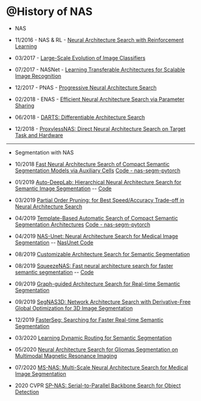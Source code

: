 
@History of NAS
===============
- NAS 

- 11/2016 - NAS & RL - [Neural Architecture Search with Reinforcement Learning](https://arxiv.org/abs/1611.01578)
- 03/2017 - [Large-Scale Evolution of Image Classifiers](https://arxiv.org/pdf/1703.01041.pdf)
- 07/2017 -  NASNet - [Learning Transferable Architectures for Scalable Image Recognition](https://arxiv.org/abs/1707.07012)
- 12/2017 - PNAS - [Progressive Neural Architecture Search](https://arxiv.org/abs/1712.00559)
- 02/2018 - ENAS - [Efficient Neural Architecture Search via Parameter Sharing](https://arxiv.org/abs/1802.03268)
- 06/2018 - [DARTS: Differentiable Architecture Search](https://arxiv.org/pdf/1806.09055.pdf)
- 12/2018 - [ProxylessNAS: Direct Neural Architecture Search on Target Task and Hardware](https://arxiv.org/pdf/1812.00332.pdf)

---------------------
- Segmentation with NAS

- 10/2018 [Fast Neural Architecture Search of Compact Semantic Segmentation Models via Auxiliary Cells](https://arxiv.org/abs/1810.10804) [Code - nas-segm-pytorch](https://github.com/DrSleep/nas-segm-pytorch)
- 01/2019 [Auto-DeepLab: Hierarchical Neural Architecture Search for Semantic Image Segmentation](https://arxiv.org/abs/1901.02985) -- [Code](https://github.com/NoamRosenberg/autodeeplab)
- 03/2019 [Partial Order Pruning: for Best Speed/Accuracy Trade-off in Neural Architecture Search](https://arxiv.org/abs/1903.03777)
- 04/2019 [Template-Based Automatic Search of Compact Semantic Segmentation Architectures](https://arxiv.org/abs/1904.02365)  [Code - nas-segm-pytorch](https://github.com/DrSleep/nas-segm-pytorch)
- 04/2019 [NAS-Unet: Neural Architecture Search for Medical Image Segmentation](https://github.com/junxnone/tech-io/files/4964014/08681706.pdf)  -- [NasUnet Code](https://github.com/tianbaochou/NasUnet)
- 08/2019 [Customizable Architecture Search for Semantic Segmentation](https://arxiv.org/abs/1908.09550)
- 08/2019 [SqueezeNAS: Fast neural architecture search for faster semantic segmentation](https://arxiv.org/abs/1908.01748) -- [Code](https://github.com/ashaw596/squeezenas)
- 09/2019 [Graph-guided Architecture Search for Real-time Semantic Segmentation](https://arxiv.org/abs/1909.06793)
- 09/2019 [SegNAS3D: Network Architecture Search with Derivative-Free Global Optimization for 3D Image Segmentation](https://arxiv.org/abs/1909.05962)
- 12/2019 [FasterSeg: Searching for Faster Real-time Semantic Segmentation](https://arxiv.org/abs/1912.10917)
- 03/2020 [Learning Dynamic Routing for Semantic Segmentation](https://arxiv.org/abs/2003.10401)
- 05/2020 [Neural Architecture Search for Gliomas Segmentation on Multimodal Magnetic Resonance Imaging](https://arxiv.org/pdf/2005.06338.pdf)
- 07/2020 [MS-NAS: Multi-Scale Neural Architecture Search for Medical Image Segmentation](https://arxiv.org/abs/2007.06151)
- 2020  CVPR [SP-NAS: Serial-to-Parallel Backbone Search for Object Detection](https://openaccess.thecvf.com/content_CVPR_2020/papers/Jiang_SP-NAS_Serial-to-Parallel_Backbone_Search_for_Object_Detection_CVPR_2020_paper.pdf)
